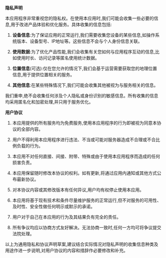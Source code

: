 
**隐私声明**

本应用程序非常重视您的隐私权。在使用本应用时,我们可能会收集一些必要的信息,用于改进产品体验和优化服务。具体收集的信息包括:

1. **设备信息**:为了保证应用的正常运行,我们需要收集您设备的某些信息,如操作系统版本、设备型号、IP地址等。这些信息不会与个人身份信息关联。

2. **使用数据**:为了优化产品性能,我们会收集有关您如何与应用程序互动的信息,比如使用时长、访问记录等匿名使用统计数据。

3. **位置信息**(可选):仅在您允许的情况下,我们会基于运营需要获取您的地理位置信息,用于提供位置相关的服务。

4. **其他信息**:在某些特殊情况下,我们可能会收集其他被视为与服务相关的信息。

我们重申,绝不会收集任何涉及个人隐私或身份识别的敏感信息。所有收集的信息均采用匿名化和加密处理,并只用于服务优化。

**用户协议**

1. 本应用提供的所有服务均为免费服务,使用本应用程序的行为即被视为同意本协议的全部内容。

2. 用户不得利用本应用程序进行违法、不当或可能对服务器造成不合理或不合比例负载的行为。

3. 本应用不对任何直接、间接、附带、特殊或由于使用本应用程序而造成的任何损害负责。

4. 本应用保留随时修改本协议的权利。如有更新,将通过应用内通知或其他方式公布最新协议。

5. 对本协议内容或其修改版本有任何异议,用户均有权停止使用本应用。

6. 本应用将基于现有技术和条件尽量维护服务的正常运行,但不对服务的可用性、及时性、安全性做任何明示或默示的承诺。

7. 用户对于自己在本应用的行为及其结果负有完全的责任。

8. 所有争议均应以协商方式友好解决。无法协商一致时,任何一方均可将争议提交法院处理。

以上为通用隐私和协议声明草案,建议结合实际情况对隐私声明的收集信息种类及用途作进一步说明,对用户协议的内容和措辞作必要修改和补充。

